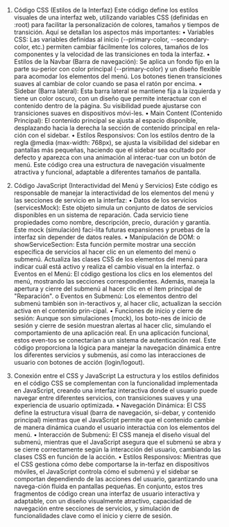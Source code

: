 1. Código CSS (Estilos de la Interfaz)
Este código define los estilos visuales de una interfaz web, utilizando variables CSS (definidas en :root) para facilitar la personalización de colores, tamaños y tiempos de transición. Aquí se detallan los aspectos más importantes:
•	Variables CSS: Las variables definidas al inicio (--primary-color, --secondary-color, etc.) permiten cambiar fácilmente los colores, tamaños de los componentes y la velocidad de las transiciones en toda la interfaz.
•	Estilos de la Navbar (Barra de navegación): Se aplica un fondo fijo en la parte su-perior con color principal (--primary-color) y un diseño flexible para acomodar los elementos del menú. Los botones tienen transiciones suaves al cambiar de color cuando se pasa el ratón por encima.
•	Sidebar (Barra lateral): Esta barra lateral se mantiene fija a la izquierda y tiene un color oscuro, con un diseño que permite interactuar con el contenido dentro de la página. Su visibilidad puede ajustarse con transiciones suaves en dispositivos móvi-les.
•	Main Content (Contenido Principal): El contenido principal se ajusta al espacio disponible, desplazando hacia la derecha la sección de contenido principal en rela-ción con el sidebar.
•	Estilos Responsivos: Con los estilos dentro de la regla @media (max-width: 768px), se ajusta la visibilidad del sidebar en pantallas más pequeñas, haciendo que el sidebar sea ocultado por defecto y aparezca con una animación al interac-tuar con un botón de menú.
Este código crea una estructura de navegación visualmente atractiva y funcional, adaptable a diferentes tamaños de pantalla.


2. Código JavaScript (Interactividad del Menú y Servicios)
Este código es responsable de manejar la interactividad de los elementos del menú y las secciones de servicio en la interfaz:
•	Datos de los servicios (servicesMock): Este objeto simula un conjunto de datos de servicios disponibles en un sistema de reparación. Cada servicio tiene propiedades como nombre, descripción, precio, duración y garantía. Este mock (simulación) faci-lita futuras expansiones y pruebas de la interfaz sin depender de datos reales.
•	Manipulación de DOM:
o	showServiceSection: Esta función permite mostrar una sección específica de servicios al hacer clic en un elemento del menú o submenú. Actualiza las clases CSS de los elementos del menú para indicar cuál está activo y realiza el cambio visual en la interfaz.
o	Eventos en el Menú: El código gestiona los clics en los elementos del menú, mostrando las secciones correspondientes. Además, maneja la apertura y cierre del submenú al hacer clic en el ítem principal de "Reparación".
o	Eventos en Submenú: Los elementos dentro del submenú también son in-teractivos y, al hacer clic, actualizan la sección activa en el contenido prin-cipal.
•	Funciones de inicio y cierre de sesión: Aunque son simulaciones (mock), los boto-nes de inicio de sesión y cierre de sesión muestran alertas al hacer clic, simulando el comportamiento de una aplicación real. En una aplicación funcional, estos even-tos se conectarían a un sistema de autenticación real.
Este código proporciona la lógica para manejar la navegación dinámica entre los diferentes servicios y submenús, así como las interacciones de usuario con botones de acción (login/logout).

3. Conexión entre el CSS y JavaScript
La estructura y los estilos definidos en el código CSS se complementan con la funcionalidad implementada en JavaScript, creando una interfaz interactiva donde el usuario puede navegar entre diferentes servicios, con transiciones suaves y una experiencia de usuario optimizada.
•	Navegación Dinámica: El CSS define la estructura visual (barra de navegación, si-debar, y contenido principal) mientras que el JavaScript permite que el contenido cambie de manera dinámica cuando el usuario interactúa con los elementos del menú.
•	Interacción de Submenú: El CSS maneja el diseño visual del submenú, mientras que el JavaScript asegura que el submenú se abra y se cierre correctamente según la interacción del usuario, cambiando las clases CSS en función de la acción.
•	Estilos Responsivos: Mientras que el CSS gestiona cómo debe comportarse la in-terfaz en dispositivos móviles, el JavaScript controla cómo el submenú y el sidebar se comportan dependiendo de las acciones del usuario, garantizando una navega-ción fluida en pantallas pequeñas.
En conjunto, estos tres fragmentos de código crean una interfaz de usuario interactiva y adaptable, con un diseño visualmente atractivo, capacidad de navegación entre secciones de servicios, y simulación de funcionalidades clave como el inicio y cierre de sesión.
